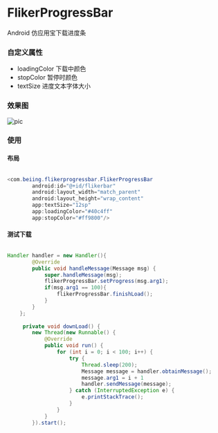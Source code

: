# FlikerProgressBar

Android 仿应用宝下载进度条 

### 自定义属性

- loadingColor 下载中颜色
- stopColor 暂停时颜色
- textSize 进度文本字体大小

### 效果图

![pic](https://github.com/LineChen/FlikerProgressBar/blob/master/screenshot/screenshot.gif)

### 使用

#### 布局

```java

<com.beiing.flikerprogressbar.FlikerProgressBar
        android:id="@+id/flikerbar"
        android:layout_width="match_parent"
        android:layout_height="wrap_content"
        app:textSize="12sp"
        app:loadingColor="#40c4ff"
        app:stopColor="#ff9800"/>

```


#### 测试下载

```java

Handler handler = new Handler(){
        @Override
        public void handleMessage(Message msg) {
            super.handleMessage(msg);
            flikerProgressBar.setProgress(msg.arg1);
            if(msg.arg1 == 100){
                flikerProgressBar.finishLoad();
            }
        }
    };
    
     private void downLoad() {
        new Thread(new Runnable() {
            @Override
            public void run() {
                for (int i = 0; i < 100; i++) {
                    try {
                        Thread.sleep(200);
                        Message message = handler.obtainMessage();
                        message.arg1 = i + 1
                        handler.sendMessage(message);
                    } catch (InterruptedException e) {
                        e.printStackTrace();
                    }
                }
            }
        }).start();


```







